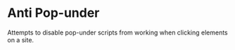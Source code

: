 # Anti Pop-under

Attempts to disable pop-under scripts from working when clicking elements on a site.
